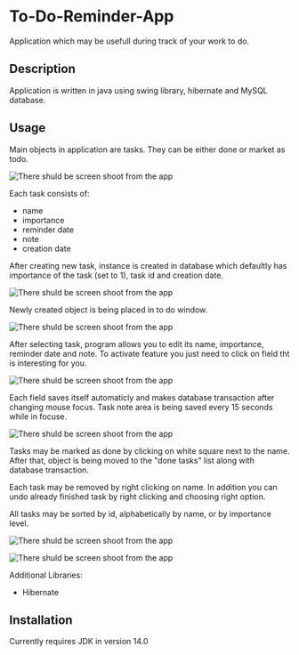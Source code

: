 # To-Do-Reminder-App
Application which may be usefull during track of your work to do.

## Description
Application is written in java using swing library, hibernate and MySQL database.

## Usage
Main objects in application are tasks.
They can be either done or market as todo.

![There shuld be screen shoot from the app](/screenshoots/ToDo1.png)

Each task consists of:
  - name
  - importance
  - reminder date
  - note
  - creation date
  
After creating new task, instance is created in database which defaultly has importance of the task (set to 1), task id and creation date.

![There shuld be screen shoot from the app](/screenshoots/ToDo2.png)

Newly created object is being placed in to do window.

![There shuld be screen shoot from the app](/screenshoots/ToDo3.png)

After selecting task, program allows you to edit its name, importance, reminder date and note.
To activate feature you just need to click on field tht is interesting for you.

![There shuld be screen shoot from the app](/screenshoots/ToDo4.png)

Each field saves itself automaticly and makes database transaction after changing mouse focus.
Task note area is being saved every 15 seconds while in focuse.

![There shuld be screen shoot from the app](/screenshoots/ToDo5.png)

Tasks may be marked as done by clicking on white square next to the name.
After that, object is being moved to the "done tasks" list along with database transaction.

Each task may be removed by right clicking on name.
In addition you can undo already finished task by right clicking and choosing right option.

All tasks may be sorted by id, alphabetically by name, or by importance level.

![There shuld be screen shoot from the app](/screenshoots/Sorting1.png)

![There shuld be screen shoot from the app](/screenshoots/Sorting2.png)

Additional Libraries:
  - Hibernate

## Installation
Currently requires JDK in version 14.0
